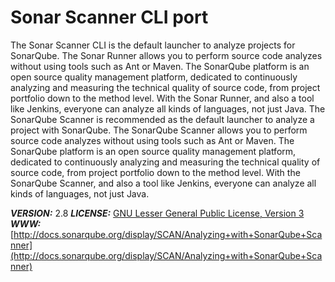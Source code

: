 # Sonar Scanner CLI port

The Sonar Scanner CLI is the default launcher to analyze projects for SonarQube. The Sonar Runner allows you to perform source code analyzes without using tools such as Ant or Maven. The SonarQube platform is an open source quality management platform, dedicated to continuously analyzing and measuring the technical quality of source code, from project portfolio down to the method level. With the Sonar Runner, and also a tool like Jenkins, everyone can analyze all kinds of languages, not just Java. The SonarQube Scanner is recommended as the default launcher to analyze a project with SonarQube. The SonarQube Scanner allows you to perform source code analyzes without using tools such as Ant or Maven. The SonarQube platform is an open source quality management platform, dedicated to continuously analyzing and measuring the technical quality of source code, from project portfolio down to the method level. With the SonarQube Scanner, and also a tool like Jenkins, everyone can analyze all kinds of languages, not just Java.

___VERSION:___ 2.8
___LICENSE:___ [GNU Lesser General Public License, Version 3](http://www.gnu.org/licenses/lgpl-3.0.html)
___WWW:___ [http://docs.sonarqube.org/display/SCAN/Analyzing+with+SonarQube+Scanner](http://docs.sonarqube.org/display/SCAN/Analyzing+with+SonarQube+Scanner)
